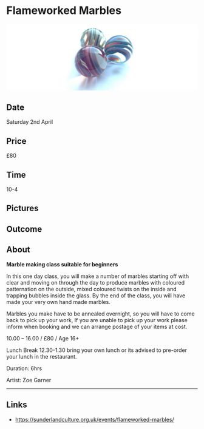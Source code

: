 # Flameworked Marbles

![Flameworked Marbles](images/Marbles-Class-NGC-1200x417.jpg "Flameworked Marbles")

## Date

Saturday 2nd April

## Price

£80

## Time

10-4

## Pictures

<!-- ![Marble](images/marble_1.jpg "Marble") -->

## Outcome

<!-- ![Marble](images/marble.jpg "Marble") -->

## About

**Marble making class suitable for beginners**

In this one day class, you will make a number of marbles starting off with clear and moving on through the day to produce marbles with coloured patternation on the outside, mixed coloured twists on the inside and trapping bubbles inside the glass. By the end of the class, you will have made your very own hand made marbles.

Marbles you make have to be annealed overnight, so you will have to come back to pick up your work, If you are unable to pick up your work please inform when booking and we can arrange postage of your items at cost.

10.00 – 16.00 / £80 / Age 16+

Lunch Break 12.30-1.30 bring your own lunch or its advised to pre-order your lunch in the restaurant.

Duration: 6hrs

Artist: Zoe Garner

---

## Links

- https://sunderlandculture.org.uk/events/flameworked-marbles/
